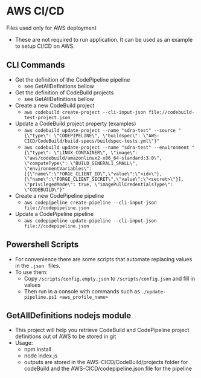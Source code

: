 # AWS CI/CD
Files used only for AWS deployment
* These are not required to run application. It can be used as an example to setup CI/CD on AWS.
## CLI Commands
* Get the definition of the CodePipeline pipeline
  * see GetAllDefinitions bellow
* Get the definition of CodeBuild projects 
  * see GetAllDefinitions bellow
* Create a new CodeBuild project
  * `aws codebuild create-project --cli-input-json file://codebuild-test-project.json`
* Update a CodeBuild project property (examples)
  * `aws codebuild update-project --name "sdra-test" --source "{\"type\": \"CODEPIPELINE\", \"buildspec\": \"AWS-CICD/CodeBuild/build-specs/buildspec-tests.yml\"}"`
  * `aws codebuild update-project --name "sdra-test" --environment "{\"type\": \"LINUX_CONTAINER\", \"image\": \"aws/codebuild/amazonlinux2-x86_64-standard:3.0\", \"computeType\": \"BUILD_GENERAL1_SMALL\", \"environmentVariables\": [{\"name\":\"FORGE_CLIENT_ID\",\"value\":\"<id>\"}, {\"name\":\"FORGE_CLIENT_SECRET\",\"value\":\"<secret>\"}], \"privilegedMode\": true, \"imagePullCredentialsType\": \"CODEBUILD\"}"`
* Create a new CodePipeline pipeline
  * `aws codepipeline create-pipeline --cli-input-json file://codepipeline.json`
* Update a CodePipeline pipeline
  * `aws codepipeline update-pipeline --cli-input-json file://codepipeline.json`
## Powershell Scripts
* For convenience there are some scripts that automate replacing values in the `.json ` files.
* To use them: 
  * Copy `/scripts/config.empty.json` to `/scripts/config.json` and fill in values
  * Then run in a console with commands such as `./update-pipeline.ps1 <aws_profile_name>`
## GetAllDefinitions nodejs module
* This project will help you retrieve CodeBuild and CodePipeline project definitions out of AWS to be stored in git
* Usage:
  * npm install
  * node index.js
  * outputs are stored in the AWS-CICD/CodeBuild/projects folder for codeBuild and the AWS-CICD/codepipeline.json file for the pipeline
